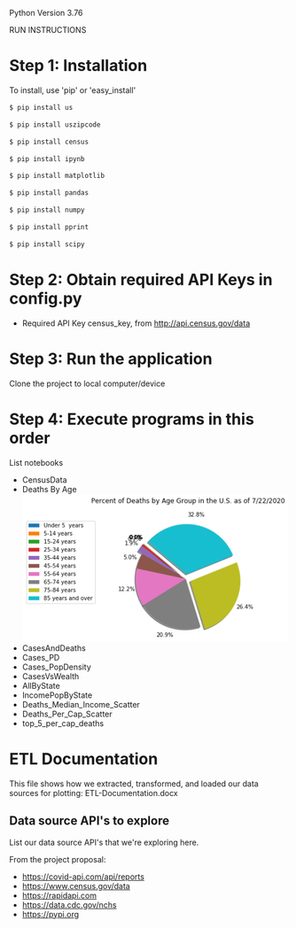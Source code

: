 Python Version 3.76

RUN INSTRUCTIONS

# Step 1: Installation
To install, use 'pip' or 'easy_install'

```bash
$ pip install us
```
```bash
$ pip install uszipcode
```
```bash
$ pip install census
```
```bash
$ pip install ipynb
```
```bash
$ pip install matplotlib
```
```bash
$ pip install pandas
```
```bash
$ pip install numpy
```
```bash
$ pip install pprint
```
```bash
$ pip install scipy
```

# Step 2: Obtain required API Keys in config.py
* Required API Key census_key, from http://api.census.gov/data

# Step 3: Run the application
Clone the project to local computer/device

# Step 4: Execute programs in this order
List notebooks

* CensusData
* Deaths By Age\
![](Images/Percent_Death_US_Age_Group.png)
* CasesAndDeaths
* Cases_PD
* Cases_PopDensity
* CasesVsWealth
* AllByState
* IncomePopByState
* Deaths_Median_Income_Scatter
* Deaths_Per_Cap_Scatter
* top_5_per_cap_deaths

# ETL Documentation
This file shows how we extracted, transformed, and loaded our data sources for plotting:
ETL-Documentation.docx

## Data source API's to explore
List our data source API's that we're exploring here.

From the project proposal:
* https://covid-api.com/api/reports
* https://www.census.gov/data
* https://rapidapi.com
* https://data.cdc.gov/nchs
* https://pypi.org
